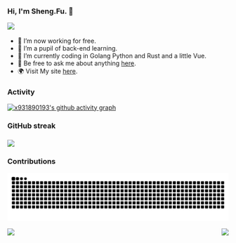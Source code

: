 ### Hi, I'm Sheng.Fu. 👋
<img src="https://readme-typing-svg.herokuapp.com/?lines=Have A Nice Day!">

- 🔭 I’m now working for free.
- 🌱 I’m a pupil of back-end learning. 
- 🤔 I’m currently coding in Golang Python and Rust and a little Vue.
- 💬 Be free to ask me about anything [here](https://github.com/x931890193/x931890193/issues).
- 🌍 Visit My site [here](https://www.mongona.com).

### Activity
[![x931890193's github activity graph](https://activity-graph.herokuapp.com/graph?username=x931890193&theme=dracula)](https://github.com/ashutosh00710/github-readme-activity-graph)

### GitHub streak
<p><img src="https://github-readme-streak-stats.herokuapp.com/?user=x931890193" align="middle" /></p>


### Contributions
![](https://raw.githubusercontent.com/x931890193/x931890193/master/assets/github-contribution-grid-snake.svg)

<img align="left" src="https://github-readme-stats.vercel.app/api?username=x931890193&show_icons=true&hide_border=true">
<img align="right" src="https://github-readme-stats.vercel.app/api/top-langs/?username=x931890193&hide_border=true">
